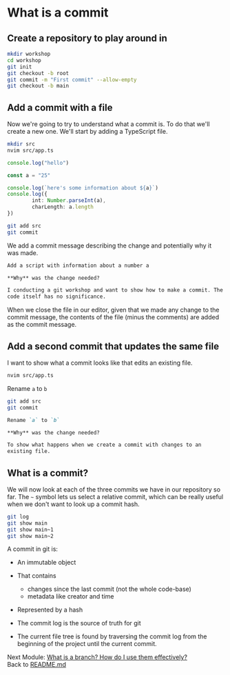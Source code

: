 # What is a commit

## Create a repository to play around in

```sh
mkdir workshop
cd workshop
git init
git checkout -b root
git commit -m "First commit" --allow-empty
git checkout -b main
```

## Add a commit with a file

Now we're going to try to understand what a commit is. To do that we'll create
a new one. We'll start by adding a TypeScript file.

```sh
mkdir src
nvim src/app.ts
```

```typescript
console.log("hello")

const a = "25"

console.log(`here's some information about ${a}`)
console.log({
        int: Number.parseInt(a),
        charLength: a.length
})
```

```sh
git add src
git commit
```

We add a commit message describing the change and potentially why it was made.

```markdown
Add a script with information about a number a

**Why** was the change needed?

I conducting a git workshop and want to show how to make a commit. The
code itself has no significance.
```

When we close the file in our editor, given that we made any change to the
commit message, the contents of the file (minus the comments) are added as
the commit message.

## Add a second commit that updates the same file

I want to show what a commit looks like that edits an existing file.

```sh
nvim src/app.ts
```

Rename `a` to `b`

```sh
git add src
git commit
```

```markdown
Rename `a` to `b`

**Why** was the change needed?

To show what happens when we create a commit with changes to an
existing file.
```

## What is a commit?

We will now look at each of the three commits we have in our repository so far.
The `~` symbol lets us select a relative commit, which can be really useful when
we don't want to look up a commit hash.

```sh
git log
git show main
git show main~1
git show main~2
```

A commit in git is:

- An immutable object
- That contains
  - changes since the last commit (not the whole code-base)
  - metadata like creator and time
- Represented by a hash

- The commit log is the source of truth for git
- The current file tree is found by traversing the commit log from the beginning
  of the project until the current commit.

Next Module: [What is a branch? How do I use them effectively?](03_what_is_a_branch.md)  
Back to [README.md](README.md)
